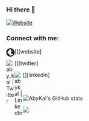 ### Hi there 👋

[![Website](https://img.shields.io/website?label=abykal.me&style=for-the-badge&url=https%3A%2F%2Fcodestackr.com)](https://www.abykal.me)

### Connect with me:

[<img align="left" alt="abykal.me" width="22px" src="https://raw.githubusercontent.com/iconic/open-iconic/master/svg/globe.svg" />][website]

[<img align="left" alt="aby_kal | Twitter" width="22px" src="https://cdn.jsdelivr.net/npm/simple-icons@v3/icons/twitter.svg" />][twitter]

[<img align="left" alt="abykal | LinkedIn" width="22px" src="https://cdn.jsdelivr.net/npm/simple-icons@v3/icons/linkedin.svg" />][linkedin]

<br />

![AbyKal's GitHub stats](https://github-readme-stats.vercel.app/api?username=abykal&show_icons=true&theme=dark)


![](https://komarev.com/ghpvc/?username=abykal&label=Visitors&color=blueviolet)
<!--
**abykal/abykal** is a ✨ _special_ ✨ repository because its `README.md` (this file) appears on your GitHub profile.

Here are some ideas to get you started:

- 🔭 I’m currently working on ...
- 🌱 I’m currently learning ...
- 👯 I’m looking to collaborate on ...
- 🤔 I’m looking for help with ...
- 💬 Ask me about ...
- 📫 How to reach me: ...
- 😄 Pronouns: ...
- ⚡ Fun fact: ...
-->
